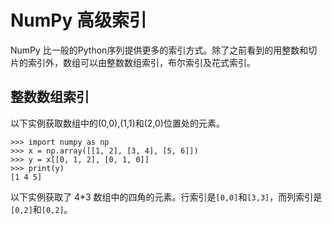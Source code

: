# NumPy 高级索引

NumPy 比一般的Python序列提供更多的索引方式。除了之前看到的用整数和切片的索引外，数组可以由整数数组索引，布尔索引及花式索引。

## 整数数组索引

以下实例获取数组中的(0,0),(1,1)和(2,0)位置处的元素。

```
>>> import numpy as np
>>> x = np.array([[1, 2], [3, 4], [5, 6]])
>>> y = x[[0, 1, 2], [0, 1, 0]]
>>> print(y)
[1 4 5]
```

以下实例获取了 4*3 数组中的四角的元素。行索引是`[0,0]`和`[3,3]`，而列索引是`[0,2]`和`[0,2]`。
